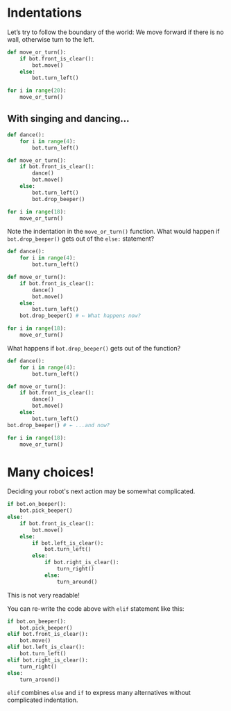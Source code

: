 # Indentations

Let’s try to follow the boundary of the world: We move forward if there is no wall, otherwise turn to the left.

```python
def move_or_turn():
    if bot.front_is_clear():
        bot.move()
    else:
        bot.turn_left()

for i in range(20): 
    move_or_turn()
```

## With singing and dancing...

```python
def dance():
    for i in range(4):
        bot.turn_left()

def move_or_turn():
    if bot.front_is_clear():
        dance()
        bot.move()
    else:
        bot.turn_left()
        bot.drop_beeper()

for i in range(18): 
    move_or_turn()
```

Note the indentation in the `move_or_turn()` function. What would happen if `bot.drop_beeper()` gets out of the `else:` statement?

```python
def dance():
    for i in range(4):
        bot.turn_left()

def move_or_turn():
    if bot.front_is_clear():
        dance()
        bot.move()
    else:
        bot.turn_left()
    bot.drop_beeper() # ← What happens now?

for i in range(18): 
    move_or_turn()
```

What happens if `bot.drop_beeper()` gets out of the function?

```python
def dance():
    for i in range(4):
        bot.turn_left()

def move_or_turn():
    if bot.front_is_clear():
        dance()
        bot.move()
    else:
        bot.turn_left()
bot.drop_beeper() # ← ...and now?

for i in range(18): 
    move_or_turn()
```

# Many choices!

Deciding your robot's next action may be somewhat complicated. 

```python
if bot.on_beeper(): 
    bot.pick_beeper()
else:
    if bot.front_is_clear():
        bot.move()
    else:
        if bot.left_is_clear(): 
            bot.turn_left()
        else:
            if bot.right_is_clear():
                turn_right() 
            else:
                turn_around()
```

This is not very readable!

You can re-write the code above with `elif` statement like this:

```python
if bot.on_beeper(): 
    bot.pick_beeper()
elif bot.front_is_clear():
    bot.move()
elif bot.left_is_clear(): 
    bot.turn_left()
elif bot.right_is_clear():
    turn_right() 
else:
    turn_around()
```

`elif` combines `else` and `if` to express many alternatives without complicated indentation.


